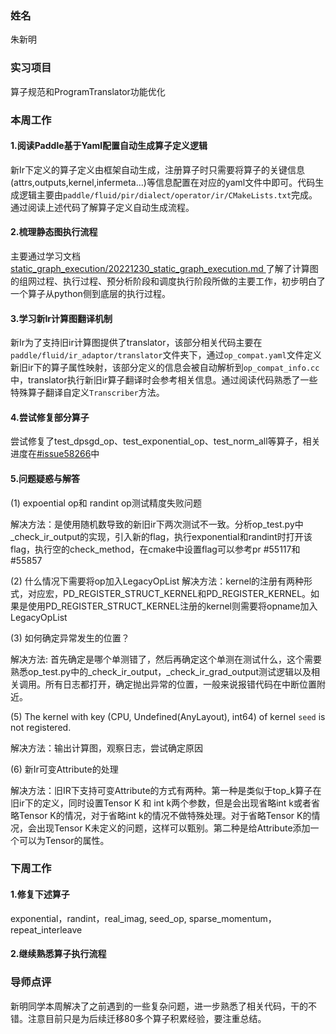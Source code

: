
### 姓名
朱新明
### 实习项目
算子规范和ProgramTranslator功能优化
### 本周工作
#### 1.阅读Paddle基于Yaml配置自动生成算子定义逻辑
新Ir下定义的算子定义由框架自动生成，注册算子时只需要将算子的关键信息(attrs,outputs,kernel,infermeta...)等信息配置在对应的yaml文件中即可。代码生成逻辑主要由`paddle/fluid/pir/dialect/operator/ir/CMakeLists.txt`完成。通过阅读上述代码了解算子定义自动生成流程。
#### 2.梳理静态图执行流程
主要通过学习文档[static_graph_execution/20221230_static_graph_execution.md
](https://github.com/PaddlePaddle/community/blob/master/pfcc/paddle-code-reading/static_graph_execution/20221230_static_graph_execution.md
)了解了计算图的组网过程、执行过程、预分析阶段和调度执行阶段所做的主要工作，初步明白了一个算子从python侧到底层的执行过程。
#### 3.学习新Ir计算图翻译机制
新Ir为了支持旧ir计算图提供了translator，该部分相关代码主要在`paddle/fluid/ir_adaptor/translator`文件夹下，通过`op_compat.yaml`文件定义新旧ir下的算子属性映射，该部分定义的信息会被自动解析到`op_compat_info.cc`中，translator执行新旧ir算子翻译时会参考相关信息。通过阅读代码熟悉了一些特殊算子翻译自定义`Transcriber`方法。
#### 4.尝试修复部分算子
尝试修复了test_dpsgd_op、test_exponential_op、test_norm_all等算子，相关进度在[#issue58266](https://github.com/PaddlePaddle/Paddle/issues/58266)中
#### 5.问题疑惑与解答
(1) expoential op和 randint op测试精度失败问题

解决方法：是使用随机数导致的新旧ir下两次测试不一致。分析op_test.py中_check_ir_output的实现，引入新的flag，执行exponential和randint时打开该flag，执行空的check_method，在cmake中设置flag可以参考pr #55117和#55857

(2) 什么情况下需要将op加入LegacyOpList
解决方法：kernel的注册有两种形式，对应宏，PD_REGISTER_STRUCT_KERNEL和PD_REGISTER_KERNEL。如果是使用PD_REGISTER_STRUCT_KERNEL注册的kernel则需要将opname加入LegacyOpList

(3) 如何确定异常发生的位置？

解决方法: 首先确定是哪个单测错了，然后再确定这个单测在测试什么，这个需要熟悉op_test.py中的_check_ir_output，_check_ir_grad_output测试逻辑以及相关调用。所有日志都打开，确定抛出异常的位置，一般来说报错代码在中断位置附近。

(5) The kernel with key (CPU, Undefined(AnyLayout), int64) of kernel `seed` is not registered. 

解决方法：输出计算图，观察日志，尝试确定原因

(6) 新Ir可变Attribute的处理

解决方法：旧IR下支持可变Attribute的方式有两种。第一种是类似于top_k算子在旧ir下的定义，同时设置Tensor K 和 int k两个参数，但是会出现省略int k或者省略Tensor K的情况，对于省略int k的情况不做特殊处理。对于省略Tensor K的情况，会出现Tensor K未定义的问题，这样可以甄别。第二种是给Attribute添加一个可以为Tensor的属性。

### 下周工作
#### 1.修复下述算子
exponential，randint，real_imag, seed_op, sparse_momentum，repeat_interleave
#### 2.继续熟悉算子执行流程

### 导师点评
新明同学本周解决了之前遇到的一些复杂问题，进一步熟悉了相关代码，干的不错。注意目前只是为后续迁移80多个算子积累经验，要注重总结。
